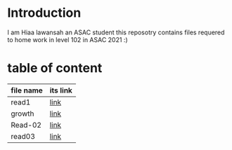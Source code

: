 # Introduction 
I am Hiaa lawansah an ASAC student 
this reposotry contains files requered to home work in level 102 in ASAC 2021 :)

# table of content 

 | file name   | its link                                                |
 | ----------- | -----------                                             |
 | read1       | [link](https://hayaa123.github.io/reading-notes/read1)  |
 | growth      |  [link](https://hayaa123.github.io/reading-notes/growth)|
 | Read-02     | [link](https://hayaa123.github.io/reading-notes/Read-02)|
 | read03      | [link](https://hayaa123.github.io/reading-notes/read03)|
 
